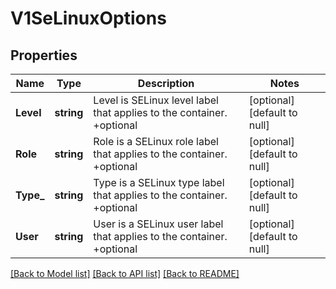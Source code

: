 # V1SeLinuxOptions

## Properties
Name | Type | Description | Notes
------------ | ------------- | ------------- | -------------
**Level** | **string** | Level is SELinux level label that applies to the container. +optional | [optional] [default to null]
**Role** | **string** | Role is a SELinux role label that applies to the container. +optional | [optional] [default to null]
**Type_** | **string** | Type is a SELinux type label that applies to the container. +optional | [optional] [default to null]
**User** | **string** | User is a SELinux user label that applies to the container. +optional | [optional] [default to null]

[[Back to Model list]](../README.md#documentation-for-models) [[Back to API list]](../README.md#documentation-for-api-endpoints) [[Back to README]](../README.md)

